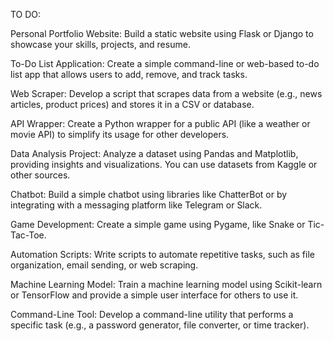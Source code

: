 TO DO:

Personal Portfolio Website: Build a static website using Flask or Django to showcase your skills, projects, and resume.

To-Do List Application: Create a simple command-line or web-based to-do list app that allows users to add, remove, and track tasks.

Web Scraper: Develop a script that scrapes data from a website (e.g., news articles, product prices) and stores it in a CSV or database.

API Wrapper: Create a Python wrapper for a public API (like a weather or movie API) to simplify its usage for other developers.

Data Analysis Project: Analyze a dataset using Pandas and Matplotlib, providing insights and visualizations. You can use datasets from Kaggle or other sources.

Chatbot: Build a simple chatbot using libraries like ChatterBot or by integrating with a messaging platform like Telegram or Slack.

Game Development: Create a simple game using Pygame, like Snake or Tic-Tac-Toe.

Automation Scripts: Write scripts to automate repetitive tasks, such as file organization, email sending, or web scraping.

Machine Learning Model: Train a machine learning model using Scikit-learn or TensorFlow and provide a simple user interface for others to use it.

Command-Line Tool: Develop a command-line utility that performs a specific task (e.g., a password generator, file converter, or time tracker).
